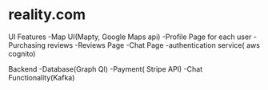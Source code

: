 # reality.com

UI Features
-Map UI(Mapty, Google Maps api)
-Profile Page for each user
-Purchasing reviews
-Reviews Page
-Chat Page
-authentication service( aws cognito)

Backend
-Database(Graph Ql)
-Payment( Stripe API)
-Chat Functionality(Kafka)
